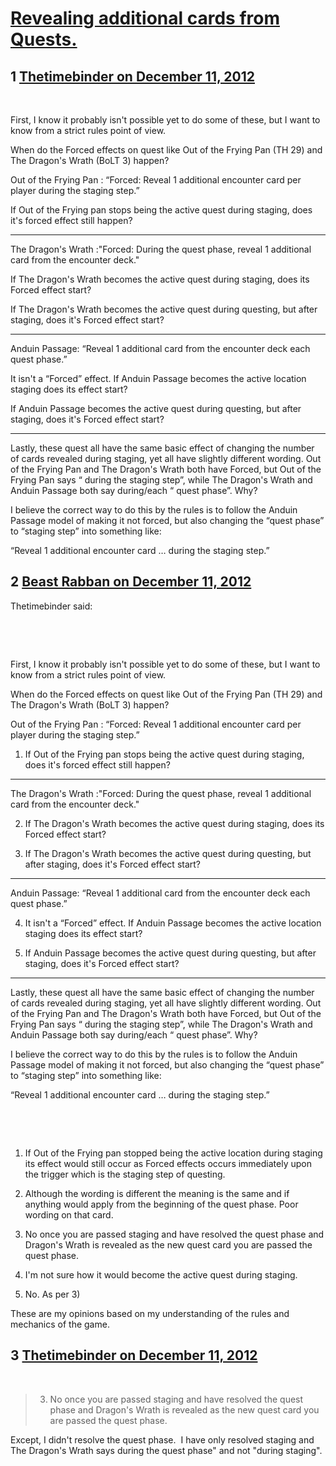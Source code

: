 # [Revealing additional cards from Quests.](https://community.fantasyflightgames.com/topic/75415-revealing-additional-cards-from-quests/)

## 1 [Thetimebinder on December 11, 2012](https://community.fantasyflightgames.com/topic/75415-revealing-additional-cards-from-quests/?do=findComment&comment=732576)

 

First, I know it probably isn't possible yet to do some of these, but I want to know from a strict rules point of view.

When do the Forced effects on quest like Out of the Frying Pan (TH 29) and The Dragon's Wrath (BoLT 3) happen?

Out of the Frying Pan : “Forced: Reveal 1 additional encounter card per player during the staging step.”

If Out of the Frying pan stops being the active quest during staging, does it's forced effect still happen?

***

The Dragon's Wrath :"Forced: During the quest phase, reveal 1 additional card from the encounter deck."

If The Dragon's Wrath becomes the active quest during staging, does its Forced effect start?

If The Dragon's Wrath becomes the active quest during questing, but after staging, does it's Forced effect start?

***

Anduin Passage: “Reveal 1 additional card from the encounter deck each quest phase.”

It isn't a “Forced” effect. If Anduin Passage becomes the active location staging does its effect start?

If Anduin Passage becomes the active quest during questing, but after staging, does it's Forced effect start?

***

Lastly, these quest all have the same basic effect of changing the number of cards revealed during staging, yet all have slightly different wording. Out of the Frying Pan and The Dragon's Wrath both have Forced, but Out of the Frying Pan says “ during the staging step”, while The Dragon's Wrath and Anduin Passage both say during/each “ quest phase”. Why?

I believe the correct way to do this by the rules is to follow the Anduin Passage model of making it not forced, but also changing the “quest phase” to “staging step” into something like:

“Reveal 1 additional encounter card … during the staging step.”

## 2 [Beast Rabban on December 11, 2012](https://community.fantasyflightgames.com/topic/75415-revealing-additional-cards-from-quests/?do=findComment&comment=732777)

Thetimebinder said:

 

 

First, I know it probably isn't possible yet to do some of these, but I want to know from a strict rules point of view.

When do the Forced effects on quest like Out of the Frying Pan (TH 29) and The Dragon's Wrath (BoLT 3) happen?

Out of the Frying Pan : “Forced: Reveal 1 additional encounter card per player during the staging step.”

1) If Out of the Frying pan stops being the active quest during staging, does it's forced effect still happen?

***

The Dragon's Wrath :"Forced: During the quest phase, reveal 1 additional card from the encounter deck."

2) If The Dragon's Wrath becomes the active quest during staging, does its Forced effect start?

3) If The Dragon's Wrath becomes the active quest during questing, but after staging, does it's Forced effect start?

***

Anduin Passage: “Reveal 1 additional card from the encounter deck each quest phase.”

4) It isn't a “Forced” effect. If Anduin Passage becomes the active location staging does its effect start?

5) If Anduin Passage becomes the active quest during questing, but after staging, does it's Forced effect start?

***

Lastly, these quest all have the same basic effect of changing the number of cards revealed during staging, yet all have slightly different wording. Out of the Frying Pan and The Dragon's Wrath both have Forced, but Out of the Frying Pan says “ during the staging step”, while The Dragon's Wrath and Anduin Passage both say during/each “ quest phase”. Why?

I believe the correct way to do this by the rules is to follow the Anduin Passage model of making it not forced, but also changing the “quest phase” to “staging step” into something like:

“Reveal 1 additional encounter card … during the staging step.”

 

 

1) If Out of the Frying pan stopped being the active location during staging its effect would still occur as Forced effects occurs immediately upon the trigger which is the staging step of questing.

2) Although the wording is different the meaning is the same and if anything would apply from the beginning of the quest phase. Poor wording on that card.

3) No once you are passed staging and have resolved the quest phase and Dragon's Wrath is revealed as the new quest card you are passed the quest phase.

4) I'm not sure how it would become the active quest during staging.

5) No. As per 3)

These are my opinions based on my understanding of the rules and mechanics of the game.

## 3 [Thetimebinder on December 11, 2012](https://community.fantasyflightgames.com/topic/75415-revealing-additional-cards-from-quests/?do=findComment&comment=732931)

 



> 3) No once you are passed staging and have resolved the quest phase and Dragon's Wrath is revealed as the new quest card you are passed the quest phase.

Except, I didn't resolve the quest phase.  I have only resolved staging and The Dragon's Wrath says during the quest phase" and not "during staging".

 

